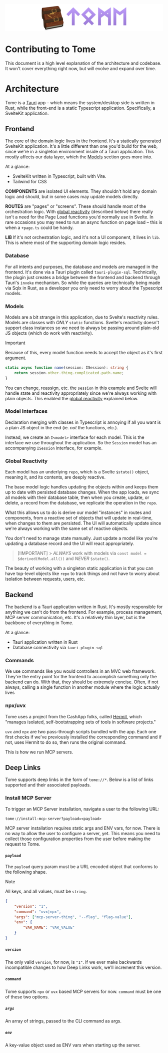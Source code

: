<img src="static/images/repo-header.png" alt="Tome" />

# Contributing to Tome

This document is a high level explanation of the architecture and codebase. It
won't cover everything right now, but will evolve and expand over time.

# Architecture

Tome is a [Tauri](https://v2.tauri.app/) app – which means the system/desktop
side is written in Rust, while the front-end is a static Typescript application.
Specifically, a SvelteKit application.

## Frontend

The core of the domain logic lives in the frontend. It's a statically generated
SvelteKit application. It's a little different than one you'd build for the web,
since we're in a singleton environment inside of a Tauri application. This
mostly affects our data layer, which the [Models](#models) section goes more
into.

At a glance:

- SvelteKit written in Typescript, built with Vite.
- Tailwind for CSS

**COMPONENTS** are isolated UI elements. They shouldn't hold any domain logic
and should, but in some cases may update models directly.

**ROUTES**
are "pages" or "screens". These should handle most of the orchestration
logic. With [global reactivity](#global-reactivity) (described below) there
really isn't a need for the Page Load functions you'd normally use in Svelte. In
rare occasions you may need to run an async function on page load – this is when
a `+page.ts` could be handy.

**LIB**
If it's not orchestration logic, and it's not a UI component, it lives in
`lib`. This is where most of the supporting domain logic resides.

### Database

For all intents and purposes, the database and models are managed in the frontend.
It's done via a Tauri plugin called `tauri-plugin-sql`. Technically, the plugin
just creates a bridge between the frontend and backend through Tauri's `invoke`
mechanism. So while the queries are technically being made via Sqlx in Rust, as
a developer you only need to worry about the Typescript models.

### Models

Models are a bit strange in this application, due to Svelte's reactivity
rules. Models are classes with _ONLY_ `static` functions. Svelte's reactivity
doesn't support class instances so we need to always be passing around plain-old
JS objects (which do work with reactivity).

> [!IMPORTANT]
> Because of this, every model function needs to accept the object as it's first
> argument.

```ts
static async function name(session: ISession): string {
    return session.other.thing.complicated.path.name;
}
```

You can change, reassign, etc. the `session` in this example and Svelte will
handle state and reactivity appropriately since we're always working with plain
objects. This enabled the [global reactivity](#global-reactivity) explained below.

### Model Interfaces

Declaration merging with classes in Typescript is annoying if all you want is
a plain JS object in the end (ie. _not_ the functions, etc.).

Instead, we create an `I<model>` interface for each model. This is the interface
we use throughout the application. So the `Session` model has an accompanying
`ISession` interface, for example.

### Global Reactivity

Each model has an underlying `repo`, which is a Svelte `$state()` object,
meaning it, and its contents, are deeply reactive.

The base model logic handles updating the objects within and keeps them up to
date with persisted database changes. When the app loads, we sync all models
with their database table, then when you create, update, or delete, a record
from the database, we replicate the operation in the `repo`.

What this allows us to do is derive our model "instances" in routes and
components, from a reactive set of objects that will update in real-time, when
changes to them are persisted. The UI will automatically update since we're
always working with the same set of reactive objects.

You don't need to manage state manually. Just update a model like you're
updating a database record and the UI will react appropriately.

> [!IMPORTANT] > _ALWAYS_ work with models via `const model = $derived(Model.all())` and _NEVER_ `$state()`.

The beauty of working with a singleton static application is that you can have
top-level objects like `repo` to track things and not have to worry about
isolation between requests, users, etc.

## Backend

The backend is a Tauri application written in Rust. It's mostly responsible for
anything we can't do from the frontend. For example, process management, MCP
server communication, etc. It's a relatively thin layer, but is the backbone of
everything in Tome.

At a glance:

- Tauri application written in Rust
- Database connectivity via `tauri-plugin-sql`

### Commands

We use commands like you would controllers in an MVC web framework. They're the
entry point for the frontend to accomplish something only the backend can do.
With that, they should be extremely concise. Often, if not always, calling a
single function in another module where the logic actually lives

### npx/uvx

Tome uses a project from the CashApp folks, called [Hermit](https://github.com/cashapp/hermit),
which "manages isolated, self-bootstrapping sets of tools in software projects."

`uvx` and `npx` are two pass-through scripts bundled with the app. Each one
first checks if we've previously installed the corresponding command and if not,
uses Hermit to do so, then runs the original command.

This is how we run MCP servers.

## Deep Links

Tome supports deep links in the form of `tome://*`. Below is a list of links
supported and their associated payloads.

### Install MCP Server

To trigger an MCP Server installation, navigate a user to the following URL:

```
tome://install-mcp-server?payload=<payload>
```

MCP server installation requires static args and ENV vars, for now. There is no
way to allow the user to configure a server, yet. This means you need to collect
those configuration properties from the user before making the request to Tome.

#### `payload`

The `payload` query param must be a URL encoded object that conforms to the
following shape.

> [!NOTE]
> All keys, and all values, must be `string`.

```json
{
	"version": "1",
	"command": "uvx|npx",
	"args": ["mcp-server-thing", "--flag", "flag-value"],
	"env": {
		"VAR_NAME": "VAR_VALUE"
	}
}
```

##### `version`

The only valid `version`, for now, is `"1"`. If we ever make backwards
incompatible changes to how Deep Links work, we'll increment this version.

##### `command`

Tome supports `npx` or `uvx` based MCP servers for now. `command` must be one of
these two options.

##### `args`

An array of strings, passed to the CLI command as args.

##### `env`

A key-value object used as ENV vars when starting up the server.
